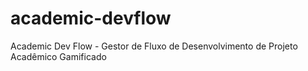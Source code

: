 # academic-devflow
Academic Dev Flow - Gestor de Fluxo de Desenvolvimento de Projeto Acadêmico Gamificado
